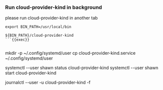 
### Run cloud-provider-kind in background

please run cloud-provider-kind in another tab

```
export BIN_PATH=/usr/local/bin

${BIN_PATH}/cloud-provider-kind
```{{exec}}
 

```
mkdir -p ~/.config/systemd/user
cp cloud-provider-kind.service ~/.config/systemd/user

systemctl --user shawn status cloud-provider-kind
systemctl --user shawn start cloud-provider-kind

journalctl --user -u cloud-provider-kind -f
```
